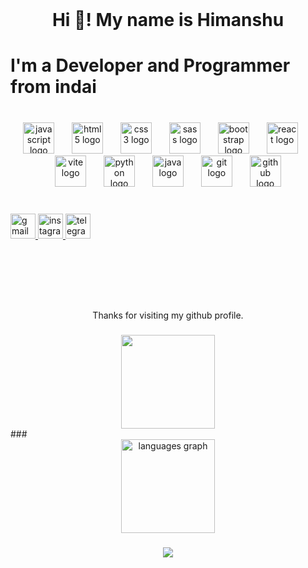 <br clear="both">

<h1 align="center">Hi 👋! My name is Himanshu </h1>
<h1>I'm a Developer and Programmer from indai</h1>

###

<br clear="both">

<div align="center">
  <img src="https://skillicons.dev/icons?i=js" height="50" alt="javascript logo"  />
  <img width="20" />
  <img src="https://skillicons.dev/icons?i=html" height="50" alt="html5 logo"  />
  <img width="20" />
  <img src="https://skillicons.dev/icons?i=css" height="50" alt="css3 logo"  />
  <img width="20" />
  <img src="https://skillicons.dev/icons?i=sass" height="50" alt="sass logo"  />
  <img width="20" />
  <img src="https://skillicons.dev/icons?i=bootstrap" height="50" alt="bootstrap logo"  />
  <img width="20" />
  <img src="https://skillicons.dev/icons?i=react" height="50" alt="react logo"  />
  <img width="20" />
  <img src="https://skillicons.dev/icons?i=vite" height="50" alt="vite logo"  />
  <img width="20" />
  <img src="https://skillicons.dev/icons?i=python" height="50" alt="python logo"  />
  <img width="20" />
  <img src="https://skillicons.dev/icons?i=java" height="50" alt="java logo"  />
  <img width="20" />
  <img src="https://skillicons.dev/icons?i=git" height="50" alt="git logo"  />
  <img width="20" />
  <img src="https://skillicons.dev/icons?i=github" height="50" alt="github logo"  />
</div>

###

<br clear="both">

<div align="left">
  <a href="ryukreadsmail@gmail.com" target="_blank">
    <img src="https://img.shields.io/static/v1?message=Gmail&logo=gmail&label=&color=D14836&logoColor=white&labelColor=&style=for-the-badge" height="40" alt="gmail logo"  />
  </a>

  <a href="https://www.instagram.com/ryukflutter/" target="_blank">
    <img src="https://img.shields.io/static/v1?message=Instagram&logo=instagram&label=&color=E4405F&logoColor=white&labelColor=&style=for-the-badge" height="40" alt="instagram logo"  />
  </a>
  <a href="https://www.telegram.com/t.me/ryukflutter/" target="_blank">
    <img src="https://img.shields.io/static/v1?message=Telegram&logo=telegram&label=&color=0077B5&logoColor=white&labelColor=&style=for-the-badge" height="40" alt="telegram logo"  />
  </a>
  
</div>

###

<br clear="both">

###

<br clear="both">

<p align="center">
<br>
Thanks for visiting my github profile.
<br>
</p>

###
<div align ="center">
<img align="center" height="150" src="https://i.pinimg.com/originals/59/ed/67/59ed67c3e1d7e75cefd4fe8cc9b8442a.gif"  />
</div>
###

<div align="center">
  <img src="https://github-readme-stats.vercel.app/api/top-langs?username=ryukflutter&locale=en&hide_title=true&layout=compact&card_width=320&langs_count=8&theme=dracula&hide_border=true&order=2" height="150" alt="languages graph"  />
</div>

###
<div align="center">
  <img src="https://github-profile-trophy.vercel.app/?username=ryukflutter" />
</div>
